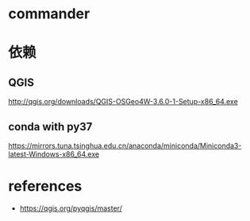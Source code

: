 # commander

# 依赖
## QGIS
http://qgis.org/downloads/QGIS-OSGeo4W-3.6.0-1-Setup-x86_64.exe  
## conda with py37
https://mirrors.tuna.tsinghua.edu.cn/anaconda/miniconda/Miniconda3-latest-Windows-x86_64.exe  

# references
- https://qgis.org/pyqgis/master/

